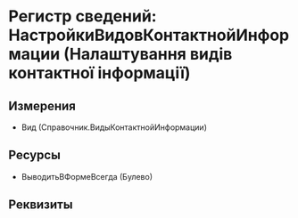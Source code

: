 ﻿# Регистр сведений: НастройкиВидовКонтактнойИнформации (Налаштування видів контактної інформації)

## Измерения

- Вид (Справочник.ВидыКонтактнойИнформации)

## Ресурсы

- ВыводитьВФормеВсегда (Булево)

## Реквизиты


